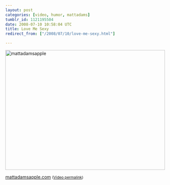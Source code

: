```yaml
---
layout: post
categories: [video, humor, mattadams]
tumblr_id: 1121195504  
date: 2008-07-10 10:58:04 UTC
title: Love Me Sexy
redirect_from: ["/2008/07/10/love-me-sexy.html"]

---
```


<a href="http://mattadamsapple.com/"><img src="/attachments/2008/07/mattadamsapple.jpg" alt="mattadamsapple" width="500" height="375" class="alignnone size-full wp-image-520" /></a>

<a href="http://mattadamsapple.com/">mattadamsapple.com</a> <small>(<a href="http://www.youtube.com/watch?v=NJRMH3kq-kI">Video permalink</a>)</small>
